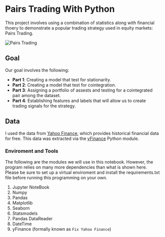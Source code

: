 # Pairs Trading With Python

This project involves using a combination of statistics along with financial thoery to demonstrate a popular trading strategy used in equity markets: Pairs Trading.

![Pairs Trading](https://kidquant.com/post/images/Trading_Signals.png)

## Goal

Our goal involves the following:

* **Part 1**: Creating a model that test for stationarity.
* **Part 2**: Creating a model that test for cointegration.
* **Part 3**: Assigning a portfolio of assests and testing for a cointegrated pair among the dataset.
* **Part 4**: Establishing features and labels that will allow us to create trading signals for the strategy.

## Data

I used the data from [Yahoo Finance](https://finance.yahoo.com/), which provides historical financial data for free. This data was extracted via the [yFinance](https://pypi.org/project/yfinance/) Python module.

### Enviroment and Tools

The following are the modules we will use in this notebook. However, the program relies on many more dependencies than what is shown here. Please be sure to set up a virtual enviroment and install the requirements.txt file before running this programming on your own.

1. Jupyter NoteBook
2. Numpy
3. Pandas
4. Matplotlib
5. Seaborn
6. Statsmodels
7. Pandas DataReader
8. DateTime
9. yFinance (formally known as `Fix Yahoo Finance`)
